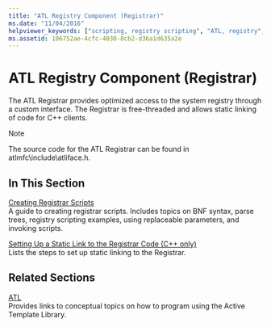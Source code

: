 ```yaml
---
title: "ATL Registry Component (Registrar)"
ms.date: "11/04/2016"
helpviewer_keywords: ["scripting, registry scripting", "ATL, registry", "registrar scripts [ATL]", "registry, accessing", "ATL Registrar", "scripts, Registrar scripts", "registry, Registrar"]
ms.assetid: 106752ae-4cfc-4030-8cb2-d36a1d635a2e
---
```

# ATL Registry Component (Registrar)

The ATL Registrar provides optimized access to the system registry through a custom interface. The Registrar is free-threaded and allows static linking of code for C++ clients.

> [!NOTE]
>  The source code for the ATL Registrar can be found in atlmfc\include\atliface.h.

## In This Section

[Creating Registrar Scripts](../atl/creating-registrar-scripts.md)<br/>
A guide to creating registrar scripts. Includes topics on BNF syntax, parse trees, registry scripting examples, using replaceable parameters, and invoking scripts.

[Setting Up a Static Link to the Registrar Code (C++ only)](../atl/setting-up-a-static-link-to-the-registrar-code-cpp-only.md)<br/>
Lists the steps to set up static linking to the Registrar.

## Related Sections

[ATL](../atl/active-template-library-atl-concepts.md)<br/>
Provides links to conceptual topics on how to program using the Active Template Library.
